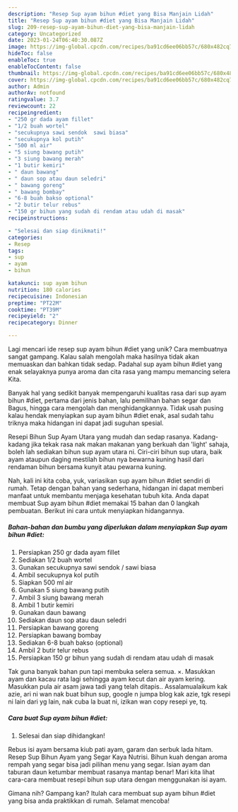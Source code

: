 ```yaml
---
description: "Resep Sup ayam bihun #diet yang Bisa Manjain Lidah"
title: "Resep Sup ayam bihun #diet yang Bisa Manjain Lidah"
slug: 209-resep-sup-ayam-bihun-diet-yang-bisa-manjain-lidah
category: Uncategorized
date: 2023-01-24T06:40:30.087Z
image: https://img-global.cpcdn.com/recipes/ba91cd6ee06bb57c/680x482cq70/sup-ayam-bihun-diet-foto-resep-utama.jpg
hideToc: false
enableToc: true
enableTocContent: false
thumbnail: https://img-global.cpcdn.com/recipes/ba91cd6ee06bb57c/680x482cq70/sup-ayam-bihun-diet-foto-resep-utama.jpg
cover: https://img-global.cpcdn.com/recipes/ba91cd6ee06bb57c/680x482cq70/sup-ayam-bihun-diet-foto-resep-utama.jpg
author: Admin
authorAv: notfound
ratingvalue: 3.7
reviewcount: 22
recipeingredient:
- "250 gr dada ayam fillet"
- "1/2 buah wortel"
- "secukupnya sawi sendok  sawi biasa"
- "secukupnya kol putih"
- "500 ml air"
- "5 siung bawang putih"
- "3 siung bawang merah"
- "1 butir kemiri"
- " daun bawang"
- " daun sop atau daun seledri"
- " bawang goreng"
- " bawang bombay"
- "6-8 buah bakso optional"
- "2 butir telur rebus"
- "150 gr bihun yang sudah di rendam atau udah di masak"
recipeinstructions:

- "Selesai dan siap dinikmati!"
categories:
- Resep
tags:
- sup
- ayam
- bihun

katakunci: sup ayam bihun 
nutrition: 180 calories
recipecuisine: Indonesian
preptime: "PT22M"
cooktime: "PT39M"
recipeyield: "2"
recipecategory: Dinner

---
```





Lagi mencari ide resep sup ayam bihun #diet yang unik? Cara membuatnya sangat gampang. Kalau salah mengolah maka hasilnya tidak akan memuaskan dan bahkan tidak sedap. Padahal sup ayam bihun #diet yang enak selayaknya punya aroma dan cita rasa yang mampu memancing selera Kita.





Banyak hal yang sedikit banyak mempengaruhi kualitas rasa dari sup ayam bihun #diet, pertama dari jenis bahan, lalu pemilihan bahan segar dan Bagus, hingga cara mengolah dan menghidangkannya. Tidak usah pusing kalau hendak menyiapkan sup ayam bihun #diet enak,      asal sudah tahu triknya maka hidangan ini dapat jadi suguhan spesial.














Resepi Bihun Sup Ayam Utara yang mudah dan sedap rasanya. Kadang-kadang jika tekak rasa nak makan makanan yang berkuah dan &#39;light&#39; sahaja, boleh lah sediakan bihun sup ayam utara ni. Ciri-ciri bihun sup utara, baik ayam ataupun daging mestilah bihun nya bewarna kuning hasil dari rendaman bihun bersama kunyit atau pewarna kuning.






Nah, kali ini kita coba, yuk, variasikan sup ayam bihun #diet sendiri di rumah. Tetap dengan bahan yang sederhana, hidangan ini dapat memberi manfaat untuk membantu menjaga kesehatan tubuh kita. Anda dapat membuat Sup ayam bihun #diet memakai 15 bahan dan 0 langkah pembuatan. Berikut ini cara untuk menyiapkan hidangannya.

<!--inarticleads1-->

##### Bahan-bahan dan bumbu yang diperlukan dalam menyiapkan Sup ayam bihun #diet:

1. Persiapkan 250 gr dada ayam fillet
1. Sediakan 1/2 buah wortel
1. Gunakan secukupnya sawi sendok / sawi biasa
1. Ambil secukupnya kol putih
1. Siapkan 500 ml air
1. Gunakan 5 siung bawang putih
1. Ambil 3 siung bawang merah
1. Ambil 1 butir kemiri
1. Gunakan  daun bawang
1. Sediakan  daun sop atau daun seledri
1. Persiapkan  bawang goreng
1. Persiapkan  bawang bombay
1. Sediakan 6-8 buah bakso (optional)
1. Ambil 2 butir telur rebus
1. Persiapkan 150 gr bihun yang sudah di rendam atau udah di masak


Tak guna banyak bahan pun tapi membuka selera semua. ×. Masukkan ayam dan kacau rata lagi sehingga ayam kecut dan air ayam kering. Masukkan pula air asam jawa tadi yang telah ditapis.. Assalamualaikum kak azie, ari ni wan nak buat bihun sup, google n jumpa blog kak azie, tgk resepi ni lain dari yg lain, nak cuba la buat ni, izikan wan copy resepi ye, tq. 

<!--inarticleads2-->

##### Cara buat Sup ayam bihun #diet:


1. Selesai dan siap dihidangkan!

Rebus isi ayam bersama kiub pati ayam, garam dan serbuk lada hitam. Resep Sup Bihun Ayam yang Segar Kaya Nutrisi. Bihun kuah dengan aroma rempah yang segar bisa jadi pilihan menu yang segar. Isian ayam dan taburan daun ketumbar membuat rasanya mantap benar! Mari kita lihat cara-cara membuat resepi bihun sup utara dengan menggunakan isi ayam. 

Gimana nih? Gampang kan? Itulah cara membuat sup ayam bihun #diet yang bisa anda praktikkan di rumah. Selamat mencoba!
